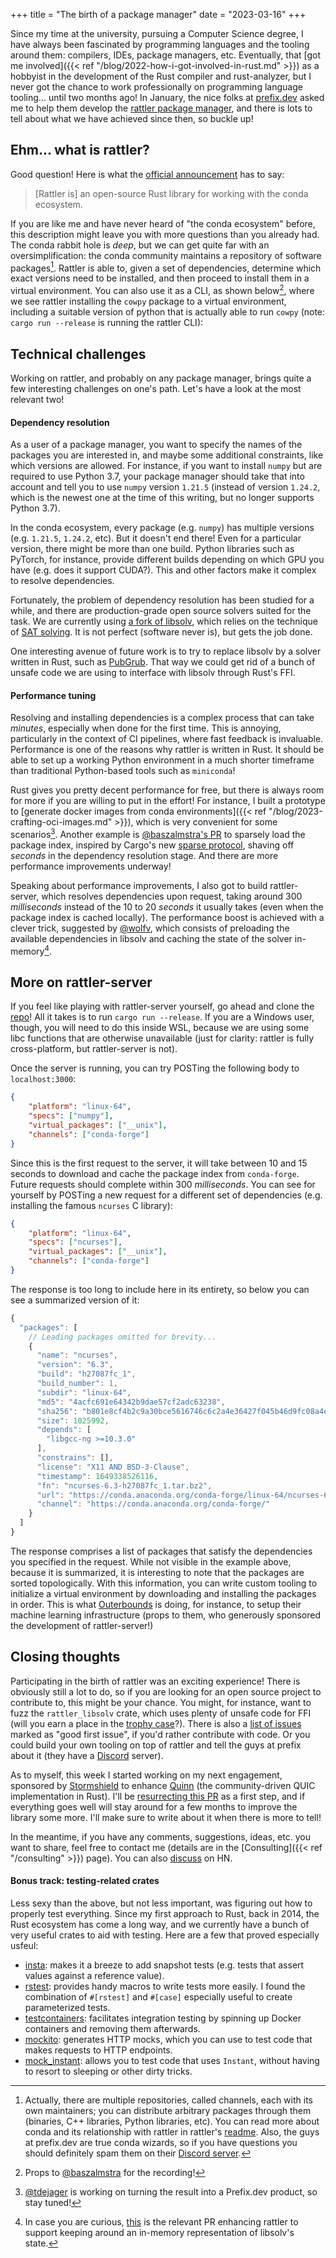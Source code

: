 +++
title = "The birth of a package manager"
date = "2023-03-16"
+++

Since my time at the university, pursuing a Computer Science degree, I have always been fascinated
by programming languages and the tooling around them: compilers, IDEs, package managers, etc.
Eventually, that [got me involved]({{< ref "/blog/2022-how-i-got-involved-in-rust.md" >}}) as a
hobbyist in the development of the Rust compiler and rust-analyzer, but I never got the chance to
work professionally on programming language tooling... until two months ago! In January, the nice
folks at [prefix.dev](https://prefix.dev) asked me to help them develop the [rattler package
manager](https://github.com/mamba-org/rattler), and there is lots to tell about what we have
achieved since then, so buckle up!

## Ehm... what is rattler?

Good question! Here is what the [official
announcement](https://prefix.dev/blog/introducing_rattler_conda_from_rust) has to say:

> [Rattler is] an open-source Rust library for working with the conda ecosystem.

If you are like me and have never heard of "the conda ecosystem" before, this description might
leave you with more questions than you already had. The conda rabbit hole is _deep_, but we can get
quite far with an oversimplification: the conda community maintains a repository of software
packages[^1]. Rattler is able to, given a set of dependencies, determine which exact versions need
to be installed, and then proceed to install them in a virtual environment. You can also use it as a
CLI, as shown below[^2], where we see rattler installing the `cowpy` package to a virtual
environment, including a suitable version of python that is actually able to run `cowpy` (note:
`cargo run --release` is running the rattler CLI):

<script async id="asciicast-563326" src="https://asciinema.org/a/563326.js"></script>

## Technical challenges

Working on rattler, and probably on any package manager, brings quite a few interesting challenges
on one's path. Let's have a look at the most relevant two!

#### Dependency resolution

As a user of a package manager, you want to specify the names of the packages you are interested in,
and maybe some additional constraints, like which versions are allowed. For instance, if you want to
install `numpy` but are required to use Python 3.7, your package manager should take that into
account and tell you to use `numpy` version `1.21.5` (instead of version `1.24.2`, which is the
newest one at the time of this writing, but no longer supports Python 3.7).

In the conda ecosystem, every package (e.g. `numpy`) has multiple versions (e.g. `1.21.5`, `1.24.2`,
etc). But it doesn't end there! Even for a particular version, there might be more than one build.
Python libraries such as PyTorch, for instance, provide different builds depending on which GPU you
have (e.g. does it support CUDA?). This and other factors make it complex to resolve dependencies.

Fortunately, the problem of dependency resolution has been studied for a while, and there are
production-grade open source solvers suited for the task. We are currently using [a fork of
libsolv](https://github.com/baszalmstra/libsolv), which relies on the technique of [SAT
solving](https://en.wikipedia.org/wiki/SAT_solver). It is not perfect (software never is), but gets
the job done.

One interesting avenue of future work is to try to replace libsolv by a solver written in Rust, such
as [PubGrub](https://github.com/pubgrub-rs/pubgrub). That way we could get rid of a bunch of unsafe
code we are using to interface with libsolv through Rust's FFI.

#### Performance tuning

Resolving and installing dependencies is a complex process that can take _minutes_, especially when
done for the first time. This is annoying, particularly in the context of CI pipelines, where fast
feedback is invaluable. Performance is one of the reasons why rattler is written in Rust. It should
be able to set up a working Python environment in a much shorter timeframe than traditional
Python-based tools such as `miniconda`!

Rust gives you pretty decent performance for free, but there is always room for more if you are
willing to put in the effort! For instance, I built a prototype to [generate docker images from conda
environments]({{< ref "/blog/2023-crafting-oci-images.md" >}}), which is very convenient for some
scenarios[^3]. Another example is [@baszalmstra's
PR](https://github.com/mamba-org/rattler/pull/89) to sparsely load the package index, inspired by
Cargo's new [sparse
protocol](https://blog.rust-lang.org/inside-rust/2023/01/30/cargo-sparse-protocol.html), shaving off
_seconds_ in the dependency resolution stage. And there are more performance improvements underway!

Speaking about performance improvements, I also got to build rattler-server, which resolves
dependencies upon request, taking around 300 _milliseconds_ instead of the 10 to 20 _seconds_ it
usually takes (even when the package index is cached locally). The performance boost is achieved
with a clever trick, suggested by [@wolfv](https://github.com/wolfv), which consists of preloading
the available dependencies in libsolv and caching the state of the solver in-memory[^4].

## More on rattler-server

If you feel like playing with rattler-server yourself, go ahead and clone the
[repo](https://github.com/mamba-org/rattler-server)! All it takes is to run `cargo run --release`.
If you are a Windows user, though, you will need to do this inside WSL, because we are using some
libc functions that are otherwise unavailable (just for clarity: rattler is fully cross-platform,
but rattler-server is not).

Once the server is running, you can try POSTing the following body to `localhost:3000`:

```json
{
    "platform": "linux-64",
    "specs": ["numpy"],
    "virtual_packages": ["__unix"],
    "channels": ["conda-forge"]
}
```

Since this is the first request to the server, it will take between 10 and 15 seconds to download
and cache the package index from `conda-forge`. Future requests should complete within 300
_milliseconds_. You can see for yourself by POSTing a new request for a different set of
dependencies (e.g. installing the famous `ncurses` C library):

```json
{
    "platform": "linux-64",
    "specs": ["ncurses"],
    "virtual_packages": ["__unix"],
    "channels": ["conda-forge"]
}
```

The response is too long to include here in its entirety, so below you can see a summarized version of
it:

```js
{
  "packages": [
    // Leading packages omitted for brevity...
    {
      "name": "ncurses",
      "version": "6.3",
      "build": "h27087fc_1",
      "build_number": 1,
      "subdir": "linux-64",
      "md5": "4acfc691e64342b9dae57cf2adc63238",
      "sha256": "b801e8cf4b2c9a30bce5616746c6c2a4e36427f045b46d9fc08a4ed40a9f7065",
      "size": 1025992,
      "depends": [
        "libgcc-ng >=10.3.0"
      ],
      "constrains": [],
      "license": "X11 AND BSD-3-Clause",
      "timestamp": 1649338526116,
      "fn": "ncurses-6.3-h27087fc_1.tar.bz2",
      "url": "https://conda.anaconda.org/conda-forge/linux-64/ncurses-6.3-h27087fc_1.tar.bz2",
      "channel": "https://conda.anaconda.org/conda-forge/"
    }
  ]
}
```

The response comprises a list of packages that satisfy the dependencies you specified in the
request. While not visible in the example above, because it is summarized, it is interesting to note
that the packages are sorted topologically. With this information, you can write custom tooling to
initialize a virtual environment by downloading and installing the packages in order. This is what
[Outerbounds](https://outerbounds.com/) is doing, for instance, to setup their machine learning
infrastructure (props to them, who generously sponsored the development of rattler-server!)

## Closing thoughts

Participating in the birth of rattler was an exciting experience! There is obviously still a lot to
do, so if you are looking for an open source project to contribute to, this might be your chance.
You might, for instance, want to fuzz the `rattler_libsolv` crate, which uses plenty of unsafe code
for FFI (will you earn a place in the [trophy case](https://github.com/rust-fuzz/trophy-case)?).
There is also a [list of
issues](https://github.com/mamba-org/rattler/issues?q=is%3Aopen+is%3Aissue+label%3A%22good+first+issue%22)
marked as "good first issue", if you'd rather contribute with code. Or you could build your own
tooling on top of rattler and tell the guys at prefix about it (they have a
[Discord](https://discord.gg/kKV8ZxyzY4) server).

As to myself, this week I started working on my next engagement, sponsored by
[Stormshield](https://www.stormshield.com/) to enhance [Quinn](https://github.com/quinn-rs/quinn/)
(the community-driven QUIC implementation in Rust). I'll be [resurrecting this
PR](https://github.com/quinn-rs/quinn/pull/804) as a first step, and if everything goes well will
stay around for a few months to improve the library some more. I'll make sure to write about it when
there is more to tell!

In the meantime, if you have any comments, suggestions, ideas, etc. you want to share, feel free to
contact me (details are in the [Consulting]({{< ref "/consulting" >}}) page). You can also
[discuss](https://news.ycombinator.com/item?id=35182791) on HN.

#### Bonus track: testing-related crates

Less sexy than the above, but not less important, was figuring out how to properly test everything.
Since my first approach to Rust, back in 2014, the Rust ecosystem has come a long way, and we
currently have a bunch of very useful crates to aid with testing. Here are a few that proved
especially usfeul:

* [insta](https://insta.rs/): makes it a breeze to add snapshot tests (e.g. tests that assert values
  against a reference value).
* [rstest](https://crates.io/crates/rstest): provides handy macros to write tests more easily. I
  found the combination of `#[rstest]` and `#[case]` especially useful to create parameterized
  tests.
* [testcontainers](https://docs.rs/testcontainers/latest/testcontainers/): facilitates integration
  testing by spinning up Docker containers and removing them afterwards.
* [mockito](https://crates.io/crates/mockito): generates HTTP mocks, which you can use to test code
  that makes requests to HTTP endpoints.
* [mock_instant](https://crates.io/crates/mock_instant): allows you to test code that uses
  `Instant`, without having to resort to sleeping or other dirty tricks.

[^1]: Actually, there are multiple repositories, called channels, each with its own maintainers; you
    can distribute arbitrary packages through them (binaries, C++ libraries, Python libraries, etc).
    You can read more about conda and its relationship with rattler in rattler's
    [readme](https://github.com/mamba-org/rattler#what-is-conda--conda-forge). Also, the guys at
    prefix.dev are true conda wizards, so if you have questions you should definitely spam them on
    their [Discord server](https://discord.gg/kKV8ZxyzY4).
[^2]: Props to [@baszalmstra](https://github.com/baszalmstra/)
for the recording!
[^3]: [@tdejager](https://github.com/tdejager) is working on turning the result into a Prefix.dev
    product, so stay tuned!
[^4]: In case you are curious, [this](https://github.com/mamba-org/rattler/pull/85) is the relevant
    PR enhancing rattler to support keeping around an in-memory representation of libsolv's state.

